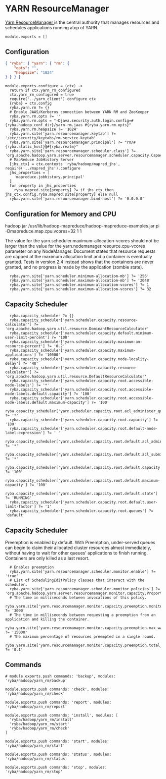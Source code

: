 
# YARN ResourceManager

[Yarn ResourceManager ](http://hadoop.apache.org/docs/current/hadoop-yarn/hadoop-yarn-site/ResourceManagerRestart.html) is the central authority that manages resources and schedules applications running atop of YARN.

    module.exports = []

## Configuration

```json
{ "ryba": { "yarn": { "rm": {
    "opts": "",
    "heapsize": "1024"
} } } }
```

    module.exports.configure = (ctx) ->
      return if ctx.yarn_rm_configured
      ctx.yarn_rm_configured = true
      require('../yarn_client').configure ctx
      {ryba} = ctx.config
      ryba.yarn.rm ?= {}
      # Enable JAAS/Kerberos connection between YARN RM and ZooKeeper
      ryba.yarn.rm.opts ?= ''
      ryba.yarn.rm.opts = "-Djava.security.auth.login.config=#{ryba.hadoop_conf_dir}/yarn-rm.jaas #{ryba.yarn.rm.opts}"
      ryba.yarn.rm.heapsize ?= '1024'
      ryba.yarn.site['yarn.resourcemanager.keytab'] ?= '/etc/security/keytabs/rm.service.keytab'
      ryba.yarn.site['yarn.resourcemanager.principal'] ?= "rm/#{ryba.static_host}@#{ryba.realm}"
      ryba.yarn.site['yarn.resourcemanager.scheduler.class'] ?= 'org.apache.hadoop.yarn.server.resourcemanager.scheduler.capacity.CapacityScheduler'
      # MapReduce JobHistory Server
      [jhs_ctx] = ctx.contexts 'ryba/hadoop/mapred_jhs', require('../mapred_jhs').configure
      jhs_properties = [
        'mapreduce.jobhistory.principal'
      ]
      for property in jhs_properties
        ryba.mapred.site[property] ?= if jhs_ctx then jhs_ctx.config.ryba.mapred.site[property] else null
      ryba.yarn.site['yarn.resourcemanager.bind-host'] ?= '0.0.0.0'

## Configuration for Memory and CPU

hadoop jar /usr/lib/hadoop-mapreduce/hadoop-mapreduce-examples.jar pi -Dmapreduce.map.cpu.vcores=32 1 1

The value for the yarn.scheduler.maximum-allocation-vcores should not be larger
than the value for the yarn.nodemanager.resource.cpu-vcores parameter on any
NodeManager. Document states that resource requests are capped at the maximum
allocation limit and a container is eventually granted. Tests in version 2.4
instead shows that the containers are never granted, and no progress is made by
the application (zombie state).

      ryba.yarn.site['yarn.scheduler.minimum-allocation-mb'] ?= '256'
      ryba.yarn.site['yarn.scheduler.maximum-allocation-mb'] ?= '2048'
      ryba.yarn.site['yarn.scheduler.minimum-allocation-vcores'] ?= 1
      ryba.yarn.site['yarn.scheduler.maximum-allocation-vcores'] ?= 32

## Capacity Scheduler

      ryba.capacity_scheduler ?= {}
      ryba.capacity_scheduler['yarn.scheduler.capacity.resource-calculator'] ?= 'org.apache.hadoop.yarn.util.resource.DominantResourceCalculator'
      ryba.capacity_scheduler['yarn.scheduler.capacity.default.minimum-user-limit-percent'] ?= '100'
      ryba.capacity_scheduler['yarn.scheduler.capacity.maximum-am-resource-percent'] ?= '0.2'
      ryba.capacity_scheduler['yarn.scheduler.capacity.maximum-applications'] ?= '10000'
      ryba.capacity_scheduler['yarn.scheduler.capacity.node-locality-delay'] ?= '40'
      ryba.capacity_scheduler['yarn.scheduler.capacity.resource-calculator'] ?= 'org.apache.hadoop.yarn.util.resource.DefaultResourceCalculator'
      ryba.capacity_scheduler['yarn.scheduler.capacity.root.accessible-node-labels'] ?= '*'
      ryba.capacity_scheduler['yarn.scheduler.capacity.root.accessible-node-labels.default.capacity'] ?= '100'
      ryba.capacity_scheduler['yarn.scheduler.capacity.root.accessible-node-labels.default.maximum-capacity'] ?= '100'
      ryba.capacity_scheduler['yarn.scheduler.capacity.root.acl_administer_queue'] ?= '*'
      ryba.capacity_scheduler['yarn.scheduler.capacity.root.capacity'] ?= '100'
      ryba.capacity_scheduler['yarn.scheduler.capacity.root.default-node-label-expression'] ?= ' '
      ryba.capacity_scheduler['yarn.scheduler.capacity.root.default.acl_administer_jobs'] ?= '*'
      ryba.capacity_scheduler['yarn.scheduler.capacity.root.default.acl_submit_applications'] ?= '*'
      ryba.capacity_scheduler['yarn.scheduler.capacity.root.default.capacity'] ?= '100'
      ryba.capacity_scheduler['yarn.scheduler.capacity.root.default.maximum-capacity'] ?= '100'
      ryba.capacity_scheduler['yarn.scheduler.capacity.root.default.state'] ?= 'RUNNING'
      ryba.capacity_scheduler['yarn.scheduler.capacity.root.default.user-limit-factor'] ?= '1'
      ryba.capacity_scheduler['yarn.scheduler.capacity.root.queues'] ?= 'default'

## Capacity Scheduler

Preemption is enabled by default. With Preemption, under-served queues can begin
to claim their allocated cluster resources almost immediately, without having to
wait for other queues' applications to finish running. Containers are only
killed as a last resort.

      # Enables preemption
      ryba.yarn.site['yarn.resourcemanager.scheduler.monitor.enable'] ?= 'true'
      # List of SchedulingEditPolicy classes that interact with the scheduler.
      ryba.yarn.site['yarn.resourcemanager.scheduler.monitor.policies'] ?= 'org.apache.hadoop.yarn.server.resourcemanager.monitor.capacity.ProportionalCapacityPreemptionPolicy'
      # The time in milliseconds between invocations of this policy.
      ryba.yarn.site['yarn.resourcemanager.monitor.capacity.preemption.monitoring_interva'] ?= '3000'
      # The time in milliseconds between requesting a preemption from an application and killing the container.
      ryba.yarn.site['yarn.resourcemanager.monitor.capacity.preemption.max_wait_before_kill'] ?= '15000'
      # The maximum percentage of resources preempted in a single round.
      ryba.yarn.site['yarn.resourcemanager.monitor.capacity.preemption.total_preemption_per_round'] ?= '0.1'

## Commands

    # module.exports.push commands: 'backup', modules: 'ryba/hadoop/yarn_rm/backup'

    module.exports.push commands: 'check', modules: 'ryba/hadoop/yarn_rm/check'

    module.exports.push commands: 'report', modules: 'ryba/hadoop/yarn_rm/report'

    module.exports.push commands: 'install', modules: [
      'ryba/hadoop/yarn_rm/install'
      'ryba/hadoop/yarn_rm/start'
      'ryba/hadoop/yarn_rm/check'
    ]

    module.exports.push commands: 'start', modules: 'ryba/hadoop/yarn_rm/start'

    module.exports.push commands: 'status', modules: 'ryba/hadoop/yarn_rm/status'

    module.exports.push commands: 'stop', modules: 'ryba/hadoop/yarn_rm/stop'


[restart]: http://hadoop.apache.org/docs/current/hadoop-yarn/hadoop-yarn-site/ResourceManagerRestart.html
[ml_root_acl]: http://lucene.472066.n3.nabble.com/Yarn-HA-Zookeeper-ACLs-td4138735.html
